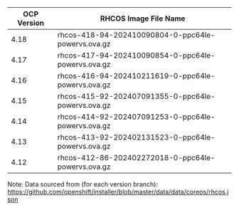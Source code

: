 | OCP Version | RHCOS Image File Name |
| ----------- | --------------------- |
| 4.18 | rhcos-418-94-202410090804-0-ppc64le-powervs.ova.gz |
| 4.17 | rhcos-417-94-202410090854-0-ppc64le-powervs.ova.gz |
| 4.16 | rhcos-416-94-202410211619-0-ppc64le-powervs.ova.gz |
| 4.15 | rhcos-415-92-202407091355-0-ppc64le-powervs.ova.gz |
| 4.14 | rhcos-414-92-202407091253-0-ppc64le-powervs.ova.gz |
| 4.13 | rhcos-413-92-202402131523-0-ppc64le-powervs.ova.gz |
| 4.12 | rhcos-412-86-202402272018-0-ppc64le-powervs.ova.gz |

Note: Data sourced from (for each version branch): https://github.com/openshift/installer/blob/master/data/data/coreos/rhcos.json

